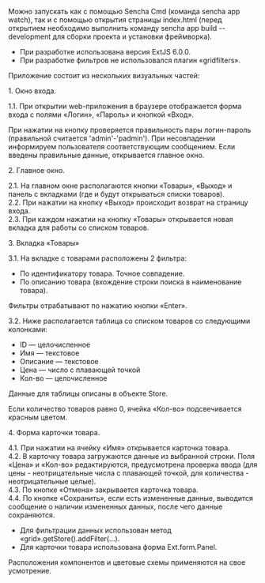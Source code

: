 Можно запускать как с помощью Sencha Cmd (команда sencha app watch), так и с помощью открытия страницы index.html (перед открытием
необходимо выполнить команду sencha app build --development для сборки проекта и установки фреймворка).

*	При разработке использована версия ExtJS 6.0.0.
*	При разработке фильтров не использовался плагин «gridfilters».

Приложение состоит из нескольких визуальных частей:

1\. Окно входа.

1.1. При открытии web-приложения в браузере отображается форма входа с полями «Логин», «Пароль» и кнопкой «Вход».

При нажатии на кнопку проверяется правильность пары логин-пароль (правильной считается 'admin'-'padmin').
При несовпадении информируем пользователя соответствующим сообщением. Если введены правильные данные, открывается главное окно.

2\. Главное окно.

2.1. На главном окне располагаются кнопки «Товары», «Выход» и панель с вкладками (где и будут открываться списки товаров).  
2.2. При нажатии на кнопку «Выход» происходит возврат на страницу входа.  
2.3. При каждом нажатии на кнопку «Товары» открывается новая вкладка для работы со списком товаров.

3\. Вкладка «Товары»

3.1. На вкладке с товарами расположены 2 фильтра:

*	По идентификатору товара. Точное совпадение.
*	По описанию товара (вхождение строки поиска в наименование товара).

Фильтры отрабатывают по нажатию кнопки «Enter».

3.2. Ниже располагается таблица со списком товаров со следующими колонками:

*	ID — целочисленное
*	Имя — текстовое
*	Описание — текстовое
*	Цена — число с плавающей точкой
*	Кол-во — целочисленное

Данные для таблицы описаны в объекте Store. 

Если количество товаров равно 0, ячейка «Кол-во» подсвечивается красным цветом.

4\. Форма карточки товара.

4.1. При нажатии на ячейку «Имя» открывается карточка товара.  
4.2. В карточку товара загружаются данные из выбранной строки. Поля «Цена» и «Кол-во» редактируются, предусмотрена проверка ввода (для цены - неотрицательные числа с плавающей точкой, для количества - неотрицательные целые).  
4.3. По кнопке «Отмена» закрывается карточка товара.  
4.4. По кнопке «Сохранить», если есть измененные данные, выводится сообщение о наличии измененных данных, после чего данные сохраняются.

*	Для фильтрации данных использован метод «grid».getStore().addFilter(...).
*	Для карточки товара использована форма Ext.form.Panel.

Расположения компонентов и цветовые схемы применяются на свое усмотрение.